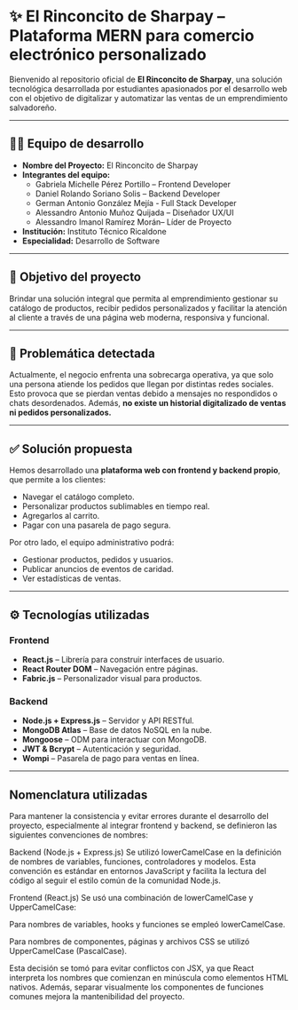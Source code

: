 
# ✨ El Rinconcito de Sharpay – Plataforma MERN para comercio electrónico personalizado

Bienvenido al repositorio oficial de **El Rinconcito de Sharpay**, una solución tecnológica desarrollada por estudiantes apasionados por el desarrollo web con el objetivo de digitalizar y automatizar las ventas de un emprendimiento salvadoreño.

---

## 🧑‍💻 Equipo de desarrollo

- **Nombre del Proyecto:** El Rinconcito de Sharpay
- **Integrantes del equipo:**
  - Gabriela Michelle Pérez Portillo – Frontend Developer
  - Daniel Rolando Soriano Solis – Backend Developer
  - German Antonio González Mejía - Full Stack Developer
  - Alessandro Antonio Muñoz Quijada – Diseñador UX/UI
  - Alessandro Imanol Ramírez Morán– Líder de Proyecto 
- **Institución:** Instituto Técnico Ricaldone
- **Especialidad:** Desarrollo de Software 

---

## 🎯 Objetivo del proyecto

Brindar una solución integral que permita al emprendimiento gestionar su catálogo de productos, recibir pedidos personalizados y facilitar la atención al cliente a través de una página web moderna, responsiva y funcional.

---

## 🚩 Problemática detectada

Actualmente, el negocio enfrenta una sobrecarga operativa, ya que solo una persona atiende los pedidos que llegan por distintas redes sociales. Esto provoca que se pierdan ventas debido a mensajes no respondidos o chats desordenados. Además, **no existe un historial digitalizado de ventas ni pedidos personalizados.**

---

## ✅ Solución propuesta

Hemos desarrollado una **plataforma web con frontend y backend propio**, que permite a los clientes:

- Navegar el catálogo completo.
- Personalizar productos sublimables en tiempo real.
- Agregarlos al carrito.
- Pagar con una pasarela de pago segura.

Por otro lado, el equipo administrativo podrá:

- Gestionar productos, pedidos y usuarios.
- Publicar anuncios de eventos de caridad.
- Ver estadísticas de ventas.

---

## ⚙️ Tecnologías utilizadas

### Frontend
- **React.js** – Librería para construir interfaces de usuario.
- **React Router DOM** – Navegación entre páginas.
- **Fabric.js** – Personalizador visual para productos.

### Backend
- **Node.js + Express.js** – Servidor y API RESTful.
- **MongoDB Atlas** – Base de datos NoSQL en la nube.
- **Mongoose** – ODM para interactuar con MongoDB.
- **JWT & Bcrypt** – Autenticación y seguridad.
- **Wompi** – Pasarela de pago para ventas en línea.

---

## Nomenclatura utilizadas
Para mantener la consistencia y evitar errores durante el desarrollo del proyecto, especialmente al integrar frontend y backend, se definieron las siguientes convenciones de nombres:

Backend (Node.js + Express.js)
Se utilizó lowerCamelCase en la definición de nombres de variables, funciones, controladores y modelos.
Esta convención es estándar en entornos JavaScript y facilita la lectura del código al seguir el estilo común de la comunidad Node.js.

Frontend (React.js)
Se usó una combinación de lowerCamelCase y UpperCamelCase:

Para nombres de variables, hooks y funciones se empleó lowerCamelCase.


Para nombres de componentes, páginas y archivos CSS se utilizó UpperCamelCase (PascalCase).


Esta decisión se tomó para evitar conflictos con JSX, ya que React interpreta los nombres que comienzan en minúscula como elementos HTML nativos. Además, separar visualmente los componentes de funciones comunes mejora la mantenibilidad del proyecto.

